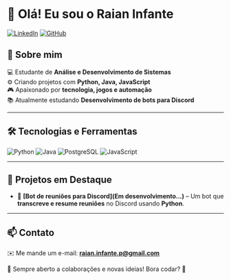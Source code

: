 # 👋 Olá! Eu sou o Raian Infante

[![LinkedIn](https://img.shields.io/badge/LinkedIn-blue?style=for-the-badge&logo=linkedin)](https://www.linkedin.com/in/raian-infante-61641232a/) 
[![GitHub](https://img.shields.io/badge/GitHub-000?style=for-the-badge&logo=github)](https://github.com/RaianInfante)

## 🚀 Sobre mim
💻 Estudante de **Análise e Desenvolvimento de Sistemas**<br>
⚙️ Criando projetos com **Python, Java, JavaScript**<br>
🎮 Apaixonado por **tecnologia, jogos e automação**<br>
📚 Atualmente estudando **Desenvolvimento de bots para Discord**<br>

---

## 🛠️ Tecnologias e Ferramentas

![Python](https://img.shields.io/badge/Python-3776AB?style=for-the-badge&logo=python&logoColor=white)
![Java](https://img.shields.io/badge/Java-ED8B00?style=for-the-badge&logo=java&logoColor=white)
![PostgreSQL](https://img.shields.io/badge/PostgreSQL-336791?style=for-the-badge&logo=postgresql&logoColor=white)
![JavaScript](https://img.shields.io/badge/JavaScript-F7DF1E?style=for-the-badge&logo=javascript&logoColor=black)

---

## 📌 Projetos em Destaque
- 🤖 **[Bot de reuniões para Discord](Em desenvolvimento...)** – Um bot que **transcreve e resume reuniões** no Discord usando **Python**.

---

## 📫 Contato
✉️ Me mande um e-mail: **raian.infante.p@gmail.com**

💬 Sempre aberto a colaborações e novas ideias! Bora codar? 🚀
